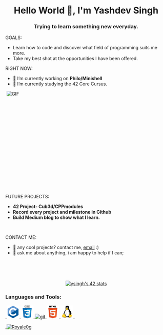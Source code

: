 <h1 align="center">Hello World 👋, I'm Yashdev Singh</h1>
<h3 align="center">Trying to learn something new everyday.</h3>

GOALS:
- Learn how to code and discover what field of programming suits me more.
- Take my best shot at the opportunities I have been offered.

RIGHT NOW:
- 🔭 I’m currently working on **Philo/Minishell**
- 📖 I’m currently studying the 42 Core Cursus.

 <img align="right" alt="GIF" src="https://user-images.githubusercontent.com/114681445/205600598-7e891023-cdff-4fb3-916c-4c5ad0c00917.gif" width="500" height="320" />

FUTURE PROJECTS:
- **42 Project- Cub3d/CPPmodules**
- **Record every project and milestone in Github**
- **Build Medium blog to show what I learn.**
 
 <br>

 CONTACT ME:
- 💼 any cool projects? contact me, [email](mailto:seehra.a@yahoo.com) :)
- 💬 ask me about anything, i am happy to help if I can;

<br>
<br>
<br>
<p align="center">
    <a href="https://github.com/oakoudad/badge42">
       <img src="https://badge.mediaplus.ma/greenbinary/ysingh?1337Badge=off&UM6P=off" alt="ysingh's 42 stats" />
    </a>
</p>

<h3 align="left">Languages and Tools:</h3>
<p align="left"> <a href="https://getbootstrap.com" target="_blank" rel="noreferrer"> <img </a> <a href="https://www.cprogramming.com/" target="_blank" rel="noreferrer"> <img src="https://raw.githubusercontent.com/devicons/devicon/master/icons/c/c-original.svg" alt="c" width="40" height="40"/> </a> <a href="https://www.w3schools.com/css/" target="_blank" rel="noreferrer"> <img src="https://raw.githubusercontent.com/devicons/devicon/master/icons/css3/css3-original-wordmark.svg" alt="css3" width="40" height="40"/> </a> <a href="https://git-scm.com/" target="_blank" rel="noreferrer"> <img src="https://www.vectorlogo.zone/logos/git-scm/git-scm-icon.svg" alt="git" width="40" height="40"/> </a> <a href="https://www.w3.org/html/" target="_blank" rel="noreferrer"> <img src="https://raw.githubusercontent.com/devicons/devicon/master/icons/html5/html5-original-wordmark.svg" alt="html5" width="40" height="40"/> </a> <a href="https://www.linux.org/" target="_blank" rel="noreferrer"> <img src="https://raw.githubusercontent.com/devicons/devicon/master/icons/linux/linux-original.svg" alt="linux" width="40" height="40"/> </a> <a href="https://www.mysql.com/" target="_blank" rel="noreferrer"> <img </p>
<br>
<p>&nbsp;<img align="center" src="https://github-readme-stats.vercel.app/api?username=Royale0g&show_icons=true&locale=en" alt="Royale0g" /></p>
